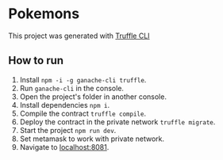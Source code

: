 # Pokemons

This project was generated with [Truffle CLI](https://github.com/trufflesuite/truffle)

## How to run
1. Install `npm -i -g ganache-cli truffle`.
2. Run `ganache-cli` in the console. 
3. Open the project's folder in another console.
4. Install dependencies `npm i`.
5. Compile the contract `truffle compile`.
6. Deploy the contract in the private network `truffle migrate`.
7. Start the project `npm run dev`.
8. Set metamask to work with private network.
9. Navigate to [localhost:8081](http://localhost:8081/).
